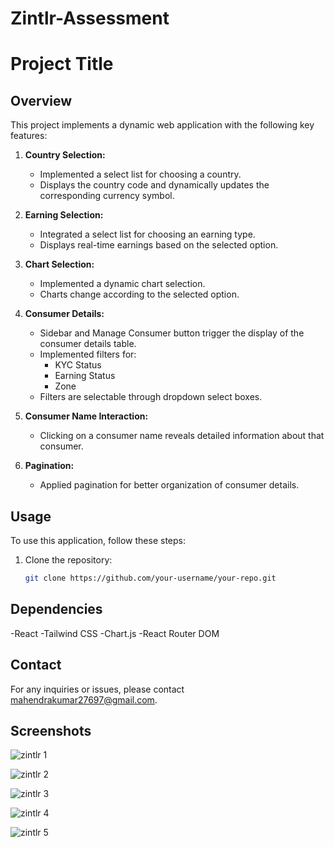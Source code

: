 # Zintlr-Assessment
# Project Title

## Overview

This project implements a dynamic web application with the following key features:

1. **Country Selection:**
   - Implemented a select list for choosing a country.
   - Displays the country code and dynamically updates the corresponding currency symbol.

2. **Earning Selection:**
   - Integrated a select list for choosing an earning type.
   - Displays real-time earnings based on the selected option.

3. **Chart Selection:**
   - Implemented a dynamic chart selection.
   - Charts change according to the selected option.

4. **Consumer Details:**
   - Sidebar and Manage Consumer button trigger the display of the consumer details table.
   - Implemented filters for:
     - KYC Status
     - Earning Status
     - Zone
   - Filters are selectable through dropdown select boxes.

5. **Consumer Name Interaction:**
   - Clicking on a consumer name reveals detailed information about that consumer.

6. **Pagination:**
   - Applied pagination for better organization of consumer details.

## Usage

To use this application, follow these steps:

1. Clone the repository:

   ```bash
   git clone https://github.com/your-username/your-repo.git
   
## Dependencies
-React
-Tailwind CSS
-Chart.js
-React Router DOM

## Contact
For any inquiries or issues, please contact mahendrakumar27697@gmail.com.

## Screenshots


![zintlr 1](https://github.com/mkmeena97/Zintlr-Assessment/assets/136839661/b12e04dd-ea54-4bc9-af7b-063075f17d5e)

![zintlr 2](https://github.com/mkmeena97/Zintlr-Assessment/assets/136839661/6af2e98d-3897-4b12-a03f-8d0214aff5da)

![zintlr 3](https://github.com/mkmeena97/Zintlr-Assessment/assets/136839661/30154fc5-a794-43c3-b3af-3e0e17da4bb7)

![zintlr 4](https://github.com/mkmeena97/Zintlr-Assessment/assets/136839661/7e29fe34-46bc-470b-953e-f58fa42b7d2c)

![zintlr 5](https://github.com/mkmeena97/Zintlr-Assessment/assets/136839661/836fbc22-fc46-4066-ae57-407086901fc7)






